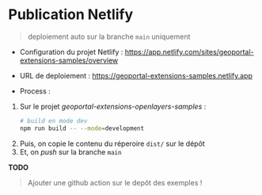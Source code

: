 # Publication Netlify

> deploiement auto sur la branche `main` uniquement

* Configuration du projet Netlify :
  <https://app.netlify.com/sites/geoportal-extensions-samples/overview>

* URL de deploiement :
  <https://geoportal-extensions-samples.netlify.app>

* Process :

1. Sur le projet *geoportal-extensions-openlayers-samples* :
    ```sh
    # build en mode dev
    npm run build -- --mode=development
    ```
2. Puis, on copie le contenu du réperoire `dist/` sur le dépôt 
3. Et, on *push* sur la branche `main`

**TODO**
> Ajouter une github action sur le depôt des exemples !
